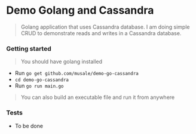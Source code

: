 # Demo Golang and Cassandra
> Golang application that uses Cassandra database. I am doing simple CRUD to demonstrate reads and writes in a Cassandra database.

### Getting started
> You should have golang installed 
* Run `go get github.com/musale/demo-go-cassandra`
* `cd demo-go-cassandra`
* Run `go run main.go`
> You can also build an executable file and run it from anywhere 


### Tests
* To be done
